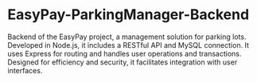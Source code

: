 # EasyPay-ParkingManager-Backend
Backend of the EasyPay project, a management solution for parking lots. Developed in Node.js, it includes a RESTful API and MySQL connection. It uses Express for routing and handles user operations and transactions. Designed for efficiency and security, it facilitates integration with user interfaces.
